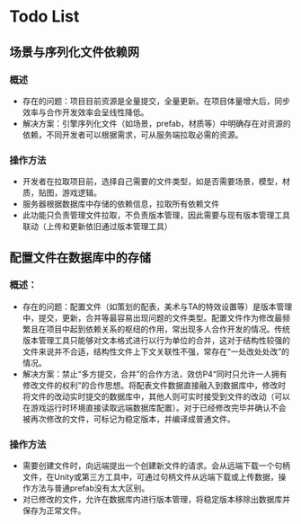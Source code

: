 # Todo List
## 场景与序列化文件依赖网
### 概述
* 存在的问题：项目目前资源是全量提交，全量更新。在项目体量增大后，同步效率与合作开发效率会呈线性降低。
* 解决方案：引擎序列化文件（如场景，prefab，材质等）中明确存在对资源的依赖，不同开发者可以根据需求，可从服务端拉取必需的资源。
### 操作方法
* 开发者在拉取项目前，选择自己需要的文件类型，如是否需要场景，模型，材质，贴图，游戏逻辑。
* 服务器根据数据库中存储的依赖信息，拉取所有依赖文件
* 此功能只负责管理文件拉取，不负责版本管理，因此需要与现有版本管理工具联动（上传和更新依旧通过版本管理工具）

## 配置文件在数据库中的存储
### 概述：
* 存在的问题：配置文件（如策划的配表，美术与TA的特效设置等）是版本管理中，提交，更新，合并等最容易出现问题的文件类型。配置文件作为修改最频繁且在项目中起到依赖关系的枢纽的作用，常出现多人合作开发的情况。传统版本管理工具只能够对文本格式进行以行为单位的合并，这对于结构性较强的文件来说并不合适，结构性文件上下文关联性不强，常存在“一处改处处改”的情况。
* 解决方案：禁止“多方提交，合并”的合作方法，效仿P4“同时只允许一人拥有修改文件的权利”的合作思想。将配表文件数据直接融入到数据库中，修改时将文件的改动实时提交的数据库中，其他人则可实时接受到文件的改动（可以在游戏运行时环境直接读取远端数据库配置）。对于已经修改完毕并确认不会被再次修改的文件，可标记为稳定版本，并编译成普通文件。
### 操作方法
* 需要创建文件时，向远端提出一个创建新文件的请求。会从远端下载一个句柄文件，在Unity或第三方工具中，可通过句柄文件从远端下载或上传数据，操作方法与普通prefab没有太大区别。
* 对已修改的文件，允许在数据库内进行版本管理，将稳定版本移除出数据库并保存为正常文件。